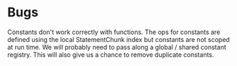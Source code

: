 # Bugs

Constants don't work correctly with functions. The ops for constants are defined using
the local StatementChunk index but constants are not scoped at run time. We will probably
need to pass along a global / shared constant registry. This will also give us a chance to
remove duplicate constants.
